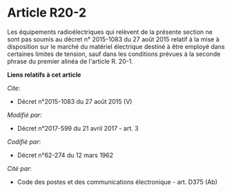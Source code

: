# Article R20-2

Les équipements radioélectriques qui relèvent de la présente section ne sont pas soumis au décret n° 2015-1083 du 27 août
2015 relatif à la mise à disposition sur le marché du matériel électrique destiné à être employé dans certaines limites de
tension, sauf dans les conditions prévues à la seconde phrase du premier alinéa de l'article R. 20-1.

**Liens relatifs à cet article**

_Cite_:

  - Décret n°2015-1083 du 27 août 2015 (V)

_Modifié par_:

  - Décret n°2017-599 du 21 avril 2017 - art. 3

_Codifié par_:

  - Décret n°62-274 du 12 mars 1962

_Cité par_:

  - Code des postes et des communications électronique - art. D375 (Ab)
